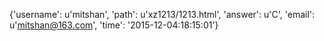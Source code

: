 {'username': u'mitshan', 'path': u'xz1213/1213.html', 'answer': u'C', 'email': u'mitshan@163.com', 'time': '2015-12-04:18:15:01'}